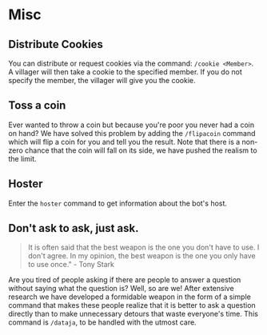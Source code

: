 <!--
Ce programme est régi par la licence CeCILL soumise au droit français et
respectant les principes de diffusion des logiciels libres. Vous pouvez
utiliser, modifier et/ou redistribuer ce programme sous les conditions
de la licence CeCILL diffusée sur le site "http://www.cecill.info".
-->

# Misc

## **Distribute Cookies**

You can distribute or request cookies via the command: `/cookie <Member>`. A villager will then take a cookie to the specified member. If you do not specify the member, the villager will give you the cookie.

## **Toss a coin**

Ever wanted to throw a coin but because you're poor you never had a coin on hand? We have solved this problem by adding the `/flipacoin` command which will flip a coin for you and tell you the result. Note that there is a non-zero chance that the coin will fall on its side, we have pushed the realism to the limit.

## **Hoster**

Enter the `hoster` command to get information about the bot's host.

## **Don't ask to ask, just ask.**

> It is often said that the best weapon is the one you don't have to use. I don't agree. In my opinion, the best weapon is the one you only have to use once." - Tony Stark

Are you tired of people asking if there are people to answer a question without saying what the question is? Well, so are we! After extensive research we have developed a formidable weapon in the form of a simple command that makes these people realize that it is better to ask a question directly than to make unnecessary detours that waste everyone's time. This command is `/dataja`, to be handled with the utmost care.
